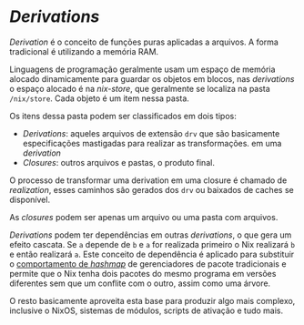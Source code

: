 # _Derivations_

_Derivation_ é o conceito de funções puras aplicadas a arquivos. A forma tradicional é utilizando a memória RAM.

Linguagens de programação geralmente usam um espaço de memória alocado dinamicamente para guardar os objetos em blocos, nas _derivations_ o espaço alocado é na _nix-store_, que geralmente se localiza na pasta `/nix/store`. Cada objeto é um item nessa pasta.

Os itens dessa pasta podem ser classificados em dois tipos:
- _Derivations_: aqueles arquivos de extensão `drv` que são basicamente especificações mastigadas para realizar as transformações.
em uma _derivation_
- _Closures_: outros arquivos e pastas, o produto final.

O processo de transformar uma derivation em uma closure é chamado de _realization_, esses caminhos são gerados
dos `drv` ou baixados de caches se disponível.

As _closures_ podem ser apenas um arquivo ou uma pasta com arquivos.

_Derivations_ podem ter dependências em outras _derivations_, o que gera um efeito cascata. Se `a` depende de `b` e `a` for realizada primeiro o Nix realizará `b` e então realizará `a`. Este conceito de dependência é aplicado para substituir o [comportamento de _hashmap_](analogia-hashmap-arvore.md) de gerenciadores de pacote tradicionais e permite que o Nix tenha dois pacotes do mesmo programa em versões diferentes sem que um conflite com o outro, assim como uma árvore.

O resto basicamente aproveita esta base para produzir algo mais complexo, inclusive o NixOS, sistemas de módulos, scripts de ativação e tudo mais.

